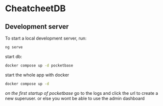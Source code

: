 # CheatcheetDB

## Development server

To start a local development server, run:

```bash
ng serve
```

start db:
```bash
docker compose up -d pocketbase
```

start the whole app with docker
```bash
docker compose up -d 
```

*on the first startup of pocketbase*
go to the logs and click the url to create a new superuser. or else you wont be able to use the admin dashboard
